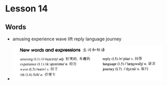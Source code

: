 # Lesson 14

## Words

- amusing experience wave lift reply language journey

- ![Words](../../../Images/Part2/02/words-14.png)
